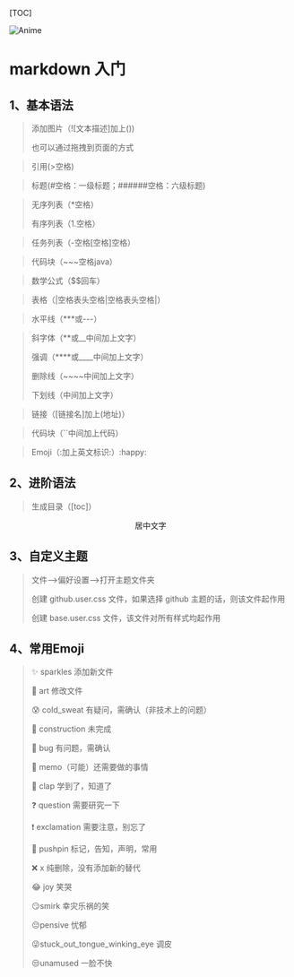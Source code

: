 [TOC]

![Anime](https://github.com/wangqicc/picture/blob/master/Anime/1.jpg)

# markdown 入门

## 1、基本语法

> 添加图片（![文本描述]加上())
>
> 也可以通过拖拽到页面的方式

> 引用(>空格)

> 标题(#空格：一级标题；######空格：六级标题)

> 无序列表（*空格） 
>
> 有序列表（1.空格）

> 任务列表（-空格[空格]空格）

> 代码块（~~~空格java）

> 数学公式（$$回车）

> 表格（|空格表头空格|空格表头空格|）

[^footnote]: 版权所有

> 水平线（***或---）

> 斜字体（**或__中间加上文字）
>
> 强调（****或____中间加上文字）
>
> 删除线（~~~~中间加上文字）
>
> 下划线（<u></u>中间加上文字）

> 链接（[链接名]加上(地址)）

> 代码块（``中间加上代码）

> Emoji（:加上英文标识:）:happy:

## 2、进阶语法

> 生成目录（[toc]）

<center>居中文字</center>

<style type="text/css">
	.article {
		background-color: #cac;
		color: grey;
		border-left: 6px solid #c8c;
		padding: 8px 16px;
	}
</style>
## 3、自定义主题

> 文件-->偏好设置-->打开主题文件夹
>
> 创建 github.user.css 文件，如果选择 github 主题的话，则该文件起作用
>
> 创建 base.user.css 文件，该文件对所有样式均起作用

## 4、常用Emoji

> :sparkles: sparkles 添加新文件
>
> :art: art 修改文件
>
> :cold_sweat: cold_sweat 有疑问，需确认（非技术上的问题）
>
> :construction: construction 未完成
>
> :bug: bug 有问题，需确认
>
> :memo: memo（可能）还需要做的事情
>
> :clap: clap 学到了，知道了
>
> :question: question 需要研究一下
>
> :exclamation: exclamation 需要注意，别忘了
>
> :pushpin: pushpin 标记，告知，声明，常用
>
> :x: x 纯删除，没有添加新的替代
>
> :joy: joy 笑哭
>
> :smirk:smirk 幸灾乐祸的笑
>
> :pensive:pensive 忧郁
>
> :stuck_out_tongue_winking_eye:stuck_out_tongue_winking_eye 调皮
>
> :unamused:unamused 一脸不快

